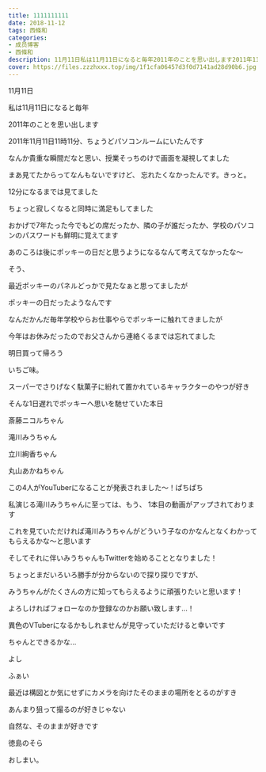 ```yaml
---
title: 1111111111
date: 2018-11-12
tags: 西條和
categories: 
- 成员博客
- 西條和
description: 11月11日私は11月11日になると毎年2011年のことを思い出します2011年11月11日11時11分、ちょうどパソコンルーム...
cover: https://files.zzzhxxx.top/img/1f1cfa06457d3f0d7141ad28d90b6.jpg 
---
```















11月11日














私は11月11日になると毎年

2011年のことを思い出します















2011年11月11日11時11分、ちょうどパソコンルームにいたんです













なんか貴重な瞬間だなと思い、授業そっちのけで画面を凝視してました
















まあ見てたからってなんもないですけど、
忘れたくなかったんです。きっと。










12分になるまでは見てました













ちょっと寂しくなると同時に満足もしてました















おかげで7年たった今でもどの席だったか、隣の子が誰だったか、学校のパソコンのパスワードも鮮明に覚えてます















あのころは後にポッキーの日だと思うようになるなんて考えてなかったな〜












そう、





最近ポッキーのパネルどっかで見たなぁと思ってましたが






ポッキーの日だったようなんです












なんだかんだ毎年学校やらお仕事やらでポッキーに触れてきましたが







今年はお休みだったのでお父さんから連絡くるまでは忘れてました



















明日買って帰ろう










いちご味。











スーパーでさりげなく駄菓子に紛れて置かれているキャラクターのやつが好き
















そんな1日遅れでポッキーへ思いを馳せていた本日















斎藤ニコルちゃん

滝川みうちゃん

立川絢香ちゃん

丸山あかねちゃん










この4人がYouTuberになることが発表されました〜！ぱちぱち















私演じる滝川みうちゃんに至っては、もう、
1本目の動画がアップされております














これを見ていただければ滝川みうちゃんがどういう子なのかなんとなくわかってもらえるかな〜と思います


















そしてそれに伴いみうちゃんもTwitterを始めることとなりました！















ちょっとまだいろいろ勝手が分からないので探り探りですが、





みうちゃんがたくさんの方に知ってもらえるように頑張りたいと思います！














よろしければフォローなのか登録なのかお願い致します…！











異色のVTuberになるかもしれませんが見守っていただけると幸いです















ちゃんとできるかな…













よし











ふぁい













最近は構図とか気にせずにカメラを向けたそのままの場所をとるのがすき
















あんまり狙って撮るのが好きじゃない










自然な、そのままが好きです












徳島のそら



















おしまい。


